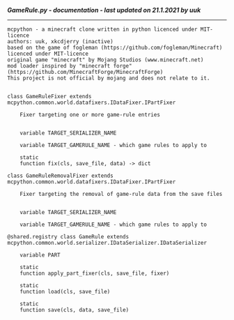 ***GameRule.py - documentation - last updated on 21.1.2021 by uuk***
___

    mcpython - a minecraft clone written in python licenced under MIT-licence
    authors: uuk, xkcdjerry (inactive)
    based on the game of fogleman (https://github.com/fogleman/Minecraft) licenced under MIT-licence
    original game "minecraft" by Mojang Studios (www.minecraft.net)
    mod loader inspired by "minecraft forge" (https://github.com/MinecraftForge/MinecraftForge)
    This project is not official by mojang and does not relate to it.


    class GameRuleFixer extends mcpython.common.world.datafixers.IDataFixer.IPartFixer
        
        Fixer targeting one or more game-rule entries


        variable TARGET_SERIALIZER_NAME

        variable TARGET_GAMERULE_NAME - which game rules to apply to

        static
        function fix(cls, save_file, data) -> dict

    class GameRuleRemovalFixer extends mcpython.common.world.datafixers.IDataFixer.IPartFixer
        
        Fixer targeting the removal of game-rule data from the save files


        variable TARGET_SERIALIZER_NAME

        variable TARGET_GAMERULE_NAME - which game rules to apply to

    @shared.registry class GameRule extends mcpython.common.world.serializer.IDataSerializer.IDataSerializer

        variable PART

        static
        function apply_part_fixer(cls, save_file, fixer)

        static
        function load(cls, save_file)

        static
        function save(cls, data, save_file)